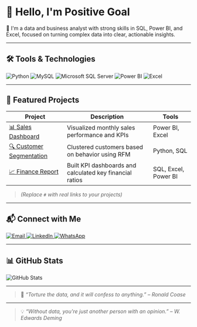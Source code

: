 # 👋 Hello, I'm Positive Goal

🎯 I'm a data and business analyst with strong skills in SQL, Power BI, and Excel, focused on turning complex data into clear, actionable insights.

---

## 🛠️ Tools & Technologies

<p align="left">
  <img src="https://img.shields.io/badge/Python-3776AB?style=for-the-badge&logo=python&logoColor=white" alt="Python"/>
  <img src="https://img.shields.io/badge/MySQL-005C84?style=for-the-badge&logo=mysql&logoColor=white" alt="MySQL"/>
  <img src="https://img.shields.io/badge/Microsoft_SQL_Server-CC2927?style=for-the-badge&logo=microsoftsqlserver&logoColor=white" alt="Microsoft SQL Server"/>
  <img src="https://img.shields.io/badge/Power_BI-F2C811?style=for-the-badge&logo=powerbi&logoColor=black" alt="Power BI"/>
  <img src="https://img.shields.io/badge/Excel-217346?style=for-the-badge&logo=microsoft-excel&logoColor=white" alt="Excel"/>
</p>

---

## 📂 Featured Projects

| Project | Description | Tools |
|--------|-------------|-------|
| [📊 Sales Dashboard](#) | Visualized monthly sales performance and KPIs | Power BI, Excel |
| [🔍 Customer Segmentation](#) | Clustered customers based on behavior using RFM | Python, SQL |
| [📈 Finance Report](#) | Built KPI dashboards and calculated key financial ratios | SQL, Excel, Power BI |

> *(Replace `#` with real links to your projects)*

---

## 📬 Connect with Me

<p align="left">
  <a href="mailto:masoomsyed107@gmail.com" target="_blank">
    <img src="https://img.shields.io/badge/Gmail-D14836?style=for-the-badge&logo=gmail&logoColor=white" alt="Email"/>
  </a>
  <a href="[www.linkedin.com/in/md-masoom-naushad]" target="_blank">
    <img src="https://img.shields.io/badge/LinkedIn-0A66C2?style=for-the-badge&logo=linkedin&logoColor=white" alt="LinkedIn"/>
  </a>
  <a href="[https://wa.me/917858809945]" target="_blank">
    <img src="https://img.shields.io/badge/WhatsApp-25D366?style=for-the-badge&logo=whatsapp&logoColor=white" alt="WhatsApp"/>
  </a>
</p>

---

## 📊 GitHub Stats

<p align="left">
  <img src="https://github-readme-stats.vercel.app/api?username=yourgithubusername&show_icons=true&theme=tokyonight" alt="GitHub Stats"/>
</p>

---

> 💬 *“Torture the data, and it will confess to anything.” – Ronald Coase*

---

> 💡 *“Without data, you're just another person with an opinion.” – W. Edwards Deming*




